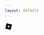 ```yaml
---
layout: default
---
```

<a href="https://roblox.com/users/RealEndlessRockets/profile">
  <img src="Roblox_player_icon_black.svg" alt="Roblox" style="width: 24px; height: 24px;">
</a>
